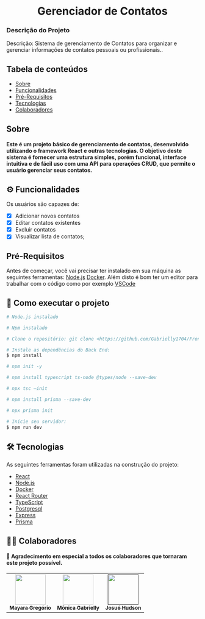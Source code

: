 <h1 align="center">Gerenciador de Contatos</h1>

### Descrição do Projeto
<p> Descrição: Sistema de gerenciamento de Contatos para
organizar e gerenciar informações de contatos pessoais ou
profissionais..</p>

## Tabela de conteúdos

<!--ts-->
   * [Sobre](#sobre)
   * [Funcionalidades](#-funcionalidades)
   * [Pré-Requisitos](#pré-requisitos)
   * [Tecnologias](#-tecnologias)
   * [Colaboradores](#-colaboradores)
<!--te-->

## Sobre
<h4>Este é um projeto básico de gerenciamento de contatos, desenvolvido utilizando o framework React e outras tecnologias. O objetivo deste sistema é fornecer uma estrutura simples, porém funcional,
interface intuitiva e de fácil uso com uma API para operações CRUD, que permite o usuário gerenciar seus contatos.</h4>


## ⚙ Funcionalidades
Os usuários são capazes de:
  - [x] Adicionar novos contatos
  - [x] Editar contatos existentes
  - [x] Excluir contatos
  - [x] Visualizar lista de contatos;

## Pré-Requisitos

Antes de começar, você vai precisar ter instalado em sua máquina as seguintes ferramentas: [Node.js](https://nodejs.org/en/) [Docker](https://www.docker.com/).
Além disto é bom ter um editor para trabalhar com o código como por exemplo [VSCode](https://code.visualstudio.com/)

## 🚀 Como executar o projeto

```bash
# Node.js instalado

# Npm instalado

# Clone o repositório: git clone <https://github.com/Gabrielly1704/FrontEnd-Contacts.git>

# Instale as dependências do Back End:
$ npm install

# npm init -y

# npm install typescript ts-node @types/node --save-dev

# npx tsc –init

# npm install prisma --save-dev

# npx prisma init

# Inicie seu servidor:
$ npm run dev

```

## 🛠 Tecnologias

As seguintes ferramentas foram utilizadas na construção do projeto:

- [React](https://react.dev/learn/start-a-new-react-project)
- [Node.js](https://nodejs.org/en/)
- [Docker](https://www.docker.com/)
- [React Router](https://reactrouter.com/en/main)
- [TypeScript](https://www.typescriptlang.org/)
- [Postgresql](https://www.postgresql.org/)
- [Express](https://expressjs.com/pt-br/)
- [Prisma](https://www.prisma.io/docs)


## 👨‍💻 Colaboradores

<h4>💜 Agradecimento em especial a todos os colaboradores que tornaram este projeto possível.</h4> 
<table>
  <tr>
    <td align="center"><a href="https://github.com/mayara-gregorio"><img src="https://avatars.githubusercontent.com/u/130478070?v=4" width="80px;" alt=""/><br /><sub><b>Mayara Gregório</b></sub></a><br /><a href="https://github.com/mayara-gregorio"></a></td>
    <td align="center"><a href="https://github.com/Gabrielly1704"><img src="https://avatars.githubusercontent.com/u/153733849?v=4" width="80px;" alt=""/><br /><sub><b>Mônica Gabrielly</b></sub></a><br /><a href="https://github.com/Gabrielly1704"></a></td>
    <td align="center"><a href=""><img src="" width="80px;" alt=""/><br /><sub><b>Josué Hudson</b></sub></a><br /><a href=""></a></td>
</tr>
  
</table>
